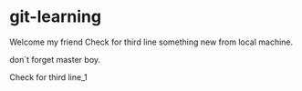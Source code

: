 # git-learning
Welcome my friend
Check for third line
something new from local machine.

don`t forget master boy.


Check for third line_1
